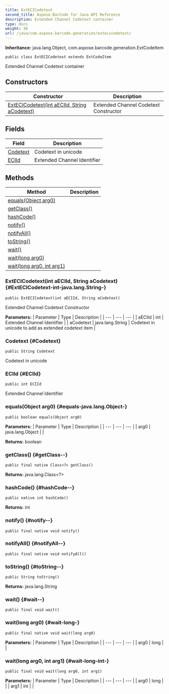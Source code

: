 ```yaml
---
title: ExtECICodetext
second_title: Aspose.BarCode for Java API Reference
description: Extended Channel Codetext container
type: docs
weight: 36
url: /java/com.aspose.barcode.generation/extecicodetext/
---
```

**Inheritance:**
java.lang.Object, com.aspose.barcode.generation.ExtCodeItem
```
public class ExtECICodetext extends ExtCodeItem
```

Extended Channel Codetext container
## Constructors

| Constructor | Description |
| --- | --- |
| [ExtECICodetext(int aECIId, String aCodetext)](#ExtECICodetext-int-java.lang.String-) | Extended Channel Codetext Constructor |
## Fields

| Field | Description |
| --- | --- |
| [Codetext](#Codetext) | Codetext in unicode |
| [ECIId](#ECIId) | Extended Channel Identifier |
## Methods

| Method | Description |
| --- | --- |
| [equals(Object arg0)](#equals-java.lang.Object-) |  |
| [getClass()](#getClass--) |  |
| [hashCode()](#hashCode--) |  |
| [notify()](#notify--) |  |
| [notifyAll()](#notifyAll--) |  |
| [toString()](#toString--) |  |
| [wait()](#wait--) |  |
| [wait(long arg0)](#wait-long-) |  |
| [wait(long arg0, int arg1)](#wait-long-int-) |  |
### ExtECICodetext(int aECIId, String aCodetext) {#ExtECICodetext-int-java.lang.String-}
```
public ExtECICodetext(int aECIId, String aCodetext)
```


Extended Channel Codetext Constructor

**Parameters:**
| Parameter | Type | Description |
| --- | --- | --- |
| aECIId | int | Extended Channel Identifier |
| aCodetext | java.lang.String | Codetext in unicode to add as extended codetext item |

### Codetext {#Codetext}
```
public String Codetext
```


Codetext in unicode

### ECIId {#ECIId}
```
public int ECIId
```


Extended Channel Identifier

### equals(Object arg0) {#equals-java.lang.Object-}
```
public boolean equals(Object arg0)
```




**Parameters:**
| Parameter | Type | Description |
| --- | --- | --- |
| arg0 | java.lang.Object |  |

**Returns:**
boolean
### getClass() {#getClass--}
```
public final native Class<?> getClass()
```




**Returns:**
java.lang.Class<?>
### hashCode() {#hashCode--}
```
public native int hashCode()
```




**Returns:**
int
### notify() {#notify--}
```
public final native void notify()
```




### notifyAll() {#notifyAll--}
```
public final native void notifyAll()
```




### toString() {#toString--}
```
public String toString()
```




**Returns:**
java.lang.String
### wait() {#wait--}
```
public final void wait()
```




### wait(long arg0) {#wait-long-}
```
public final native void wait(long arg0)
```




**Parameters:**
| Parameter | Type | Description |
| --- | --- | --- |
| arg0 | long |  |

### wait(long arg0, int arg1) {#wait-long-int-}
```
public final void wait(long arg0, int arg1)
```




**Parameters:**
| Parameter | Type | Description |
| --- | --- | --- |
| arg0 | long |  |
| arg1 | int |  |


